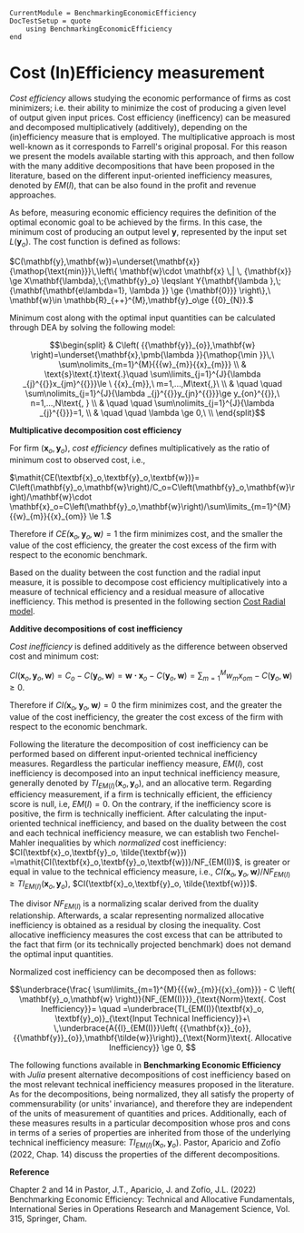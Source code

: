```@meta
CurrentModule = BenchmarkingEconomicEfficiency
DocTestSetup = quote
    using BenchmarkingEconomicEfficiency
end
```

# Cost (In)Efficiency measurement

*Cost efficiency* allows studying the economic performance of firms as cost minimizers; i.e. their ability to minimize the cost of producing a given level of output given input prices. Cost efficiency (inefficency) can be measured and decomposed multiplicatively (additively), depending on the (in)efficiency measure that is employed. The multiplicative approach is most well-known as it corresponds to Farrell's original proposal. For this reason we present the models available starting with this approach, and then follow with the many additive decompositions that have been proposed in the literature, based on the different input-oriented inefficiency measures, denoted by $EM(I)$, that can be also found in the profit and revenue approaches. 
 
As before, measuring economic efficiency requires the definition of the optimal economic goal to be achieved by the firms. In this case, the minimum cost of producing an output level $\textbf{y}$, represented by the input set $L(\textbf{y}_o)$. The cost function is defined as follows: 

$C(\mathbf{y},\mathbf{w})=\underset{\mathbf{x}}{\mathop{\text{min}}}\,\left\{ \mathbf{w}\cdot \mathbf{x} \,| \, {\mathbf{x}} \ge X\mathbf{\lambda},\;{\mathbf{y}_o} \leqslant
Y{\mathbf{\lambda },\;{\mathbf{\mathbf{e\lambda=1}, \lambda }} \ge {\mathbf{0}}} \right\},\ \mathbf{w}\in \mathbb{R}_{++}^{M},\mathbf{y}_o\ge {{0}_{N}}.$

Minimum cost along with the optimal input quantities can be calculated through DEA by solving the following model:  

```math
\begin{split}
& C\left( {{\mathbf{y}}_{o}},\mathbf{w} \right)=\underset{\mathbf{x},\pmb{\lambda }}{\mathop{\min }}\,\ \sum\nolimits_{m=1}^{M}{{{w}_{m}}{{x}_{m}}} \\ 
& \text{s}\text{.t}\text{.}\quad \sum\limits_{j=1}^{J}{\lambda _{j}^{{}}x_{jm}^{{}}}\le \ {{x}_{m}},\ m=1,...,M\text{,}\  \\ 
& \quad \quad \sum\nolimits_{j=1}^{J}{\lambda _{j}^{{}}y_{jn}^{{}}}\ge y_{on}^{{}},\ n=1,...,N\text{, } \\ 
& \quad \quad \sum\nolimits_{j=1}^{J}{\lambda _{j}^{{}}}=1, \\ 
& \quad \quad \lambda \ge 0,\  \\ 
\end{split}
```

**Multiplicative decomposition cost efficiency**

For firm $\left( \textbf{x}_{o}^{{}},\textbf{y}_{o}^{{}} \right)$, *cost efficiency* defines multiplicatively as the ratio of minimum cost to observed cost, i.e., 

$\mathit{CE(\textbf{x}_o,\textbf{y}_o,\textbf{w})}= C\left(\mathbf{y}_o,\mathbf{w}\right)/C_o=C\left(\mathbf{y}_o,\mathbf{w}\right)/\mathbf{w}\cdot \mathbf{x}_o=C\left(\mathbf{y}_o,\mathbf{w}\right)/\sum\limits_{m=1}^{M}{{w}_{m}}{{x}_{om}} \le 1.$


Therefore if $\mathit{CE(\textbf{x}_o,\textbf{y}_o,\textbf{w})} = 1$ the firm minimizes cost, and the smaller the value of the cost efficiency, the greater the cost excess of the firm with respect to the economic benchmark. 

Based on the duality between the cost function and the radial input measure, it is possible  to decompose cost efficiency multiplicatively into a measure of technical efficiency and a residual measure of allocative inefficiency. This method is presented in the following section [Cost Radial model](@ref).  


**Additive decompositions of cost inefficiency**

*Cost inefficiency* is defined additively as the difference between observed cost and minimum cost: 


$CI(\textbf{x}_o,\textbf{y}_o,\textbf{w}) = C_o-C\left(\mathbf{y}_o,\mathbf{w}\right) = \mathbf{w \cdot x}_o-C\left(\mathbf{y}_o,\mathbf{w}\right) = \sum\nolimits_{m=1}^{M}{{w}_{m}}{{x}_{om}} -C\left(\mathbf{y}_o,\mathbf{w}\right) \ge 0.$ 


Therefore if $\mathit{CI(\textbf{x}_o,\textbf{y}_o,\textbf{w})} = 0$ the firm minimizes cost, and the greater the value of the cost inefficiency, the greater the cost excess of the firm with respect to the economic benchmark. 

Following the literature the decomposition of cost inefficiency can be performed based on different input-oriented technical inefficiency measures. Regardless the particular ineffiency measure, $EM(I)$, cost inefficiency is decomposed into an input technical inefficiency measure, generally denoted by $TI_{EM(I)}(\textbf{x}_o, \textbf{y}_o)$, and an allocative term. Regarding efficiency measurement, if a firm is technically efficient, the efficiency score is null, i.e, $EM(I) = 0$. On the contrary, if the inefficiency score is positive, the firm is technically inefficient.  After calculating the input-oriented technical inefficiency, and based on the duality between the cost and each technical inefficiency measure, we can establish two Fenchel-Mahler inequalities by which *normalized* cost inefficiency: $CI(\textbf{x}_o,\textbf{y}_o, \tilde{\textbf{w}}) =\mathit{CI(\textbf{x}_o,\textbf{y}_o,\textbf{w})}/NF_{EM(I)}$, is greater or equal in value to the technical efficiency measure, i.e., $\mathit{CI(\textbf{x}_o,\textbf{y}_o,\textbf{w})}/NF_{EM(I)} \ge TI_{EM(I)}(\textbf{x}_o, \textbf{y}_o)$, $CI(\textbf{x}_o,\textbf{y}_o, \tilde{\textbf{w}})$.
 
 The divisor $NF_{EM(I)}$ is a normalizing scalar derived from the duality relationship. Afterwards, a scalar representing normalized allocative inefficiency is obtained as a residual by closing the inequality. Cost allocative inefficiency measures the cost excess that can be attributed to the fact that firm (or its technically projected benchmark) does not demand the optimal input quantities. 

Normalized cost inefficiency can be decomposed then as follows: 

```math
\underbrace{\frac{ \sum\limits_{m=1}^{M}{{{w}_{m}}{{x}_{om}}} - C \left( \mathbf{y}_o,\mathbf{w} \right)}{NF_{EM(I)}}}_{\text{Norm}\text{. Cost Inefficiency}}= \quad =\underbrace{TI_{EM(I)}(\textbf{x}_o, \textbf{y}_o)}_{\text{Input Technical Inefficiency}}+\ \,\underbrace{A{{I}_{EM(I)}}\left( {{\mathbf{x}}_{o}},{{\mathbf{y}}_{o}},\mathbf{\tilde{w}}\right)}_{\text{Norm}\text{. Allocative Inefficiency}} \ge 0,    
```  
The following functions available in **Benchmarking Economic Efficiency** with *Julia* present alternative decompositions of cost inefficiency based on the most relevant technical inefficiency measures proposed in the literature. As for the decompositions, being normalized, they all satisfy the property of commensurability (or units' invariance), and therefore they are independent of the units of measurement of quantities and prices. Additionally, each of these measures results in a particular decomposition whose pros and cons in terms of a series of properties are inherited from those of the underlying technical inefficiency measure: $TI_{EM(I)}(\textbf{x}_o, \textbf{y}_o)$. Pastor, Aparicio and Zofío (2022, Chap. 14) discuss the properties of the different decompositions. 

**Reference**

Chapter 2 and 14 in Pastor, J.T., Aparicio, J. and Zofío, J.L. (2022) Benchmarking Economic Efficiency: Technical and Allocative Fundamentals, International Series in Operations Research and Management Science, Vol. 315,  Springer, Cham. 
